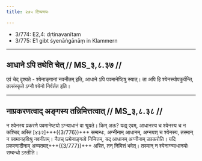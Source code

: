 ```yaml
---
title: २७५ टिप्पणयः

---
```

- 3/774: E2,4: dṛtinavanītam
- 3/775: E1 gibt śyenāṅgānāṃ in Klammern

____________________________________________


## आधाने ऽपि तथेति चेत् // MS_३,८.३७ //

एवं चेद् दृश्यते - श्येनाङ्गानां नवनीतम् इति, आधाने ऽपि पवमानेष्टिषु स्यात्। ता अपि हि श्येनस्योपकुर्वन्ति, तत्संस्कृते ऽग्नौ श्येनो निर्वर्तत इति।


____________________________________________


## नाप्रकरणत्वाद् अङ्गस्य तन्निमित्तत्वात् // MS_३,८.३८ //

न श्येनस्य प्रकरणे पवमानेष्टयो ऽग्न्याधानं वा श्रूयते। किम् अतः? यद्य् एवम्, आधानस्य च श्येनस्य च न कश्चिद् अस्ति [४३२]+++({3/776})+++ सम्बन्धः, अग्नीनाम् आधानम्, अग्नयश् च श्येनस्य, तस्मान् न पवमानहविःषु नवनीतम्। नैतच् छ्येनाङ्गत्वे निमित्तम्, यद् आधानम् अग्नीनाम् उपकरोति। यदि प्रकरणादीनाम् अन्यतमद्+++({3/777})+++ अस्ति, तन् निमित्तं भवेत्। तस्मान् न श्येनाग्न्याधानयोः सम्बन्धो ऽस्तीति।